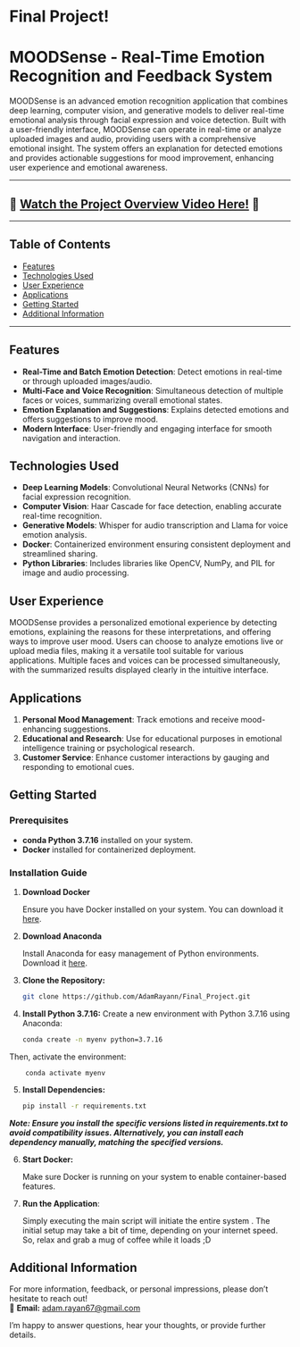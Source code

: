 # Final Project! 
 
# MOODSense - Real-Time Emotion Recognition and Feedback System 

MOODSense is an advanced emotion recognition application that combines deep learning, computer vision, and generative models to deliver real-time emotional analysis through facial expression and voice detection. Built with a user-friendly interface, MOODSense can operate in real-time or analyze uploaded images and audio, providing users with a comprehensive emotional insight. The system offers an explanation for detected emotions and provides actionable suggestions for mood improvement, enhancing user experience and emotional awareness.

---

## :movie_camera: **[Watch the Project Overview Video Here!](https://youtu.be/oIidj_s_qN0)** :movie_camera:
 
---
  
## Table of Contents
  
- [Features](#features)
- [Technologies Used](#technologies-used) 
- [User Experience](#user-experience)
- [Applications](#applications)
- [Getting Started](#getting-started)
- [Additional Information](#Additional-Information)


---



## Features

- **Real-Time and Batch Emotion Detection**: Detect emotions in real-time or through uploaded images/audio.
- **Multi-Face and Voice Recognition**: Simultaneous detection of multiple faces or voices, summarizing overall emotional states.
- **Emotion Explanation and Suggestions**: Explains detected emotions and offers suggestions to improve mood.
- **Modern Interface**: User-friendly and engaging interface for smooth navigation and interaction.

## Technologies Used

- **Deep Learning Models**: Convolutional Neural Networks (CNNs) for facial expression recognition.
- **Computer Vision**: Haar Cascade for face detection, enabling accurate real-time recognition.
- **Generative Models**: Whisper for audio transcription and Llama for voice emotion analysis.
- **Docker**: Containerized environment ensuring consistent deployment and streamlined sharing.
- **Python Libraries**: Includes libraries like OpenCV, NumPy, and PIL for image and audio processing.

## User Experience

MOODSense provides a personalized emotional experience by detecting emotions, explaining the reasons for these interpretations, and offering ways to improve user mood. Users can choose to analyze emotions live or upload media files, making it a versatile tool suitable for various applications. Multiple faces and voices can be processed simultaneously, with the summarized results displayed clearly in the intuitive interface.

## Applications

1. **Personal Mood Management**: Track emotions and receive mood-enhancing suggestions.
2. **Educational and Research**: Use for educational purposes in emotional intelligence training or psychological research.
3. **Customer Service**: Enhance customer interactions by gauging and responding to emotional cues.

## Getting Started

### Prerequisites

- **conda Python 3.7.16** installed on your system.
- **Docker** installed for containerized deployment.

### Installation Guide

1. **Download Docker**

    Ensure you have Docker installed on your system. You can download it [here](https://www.docker.com/products/docker-desktop).

2. **Download Anaconda**

    Install Anaconda for easy management of Python environments. Download it [here](https://www.anaconda.com/products/distribution).

3. **Clone the Repository:**
   ```bash
   git clone https://github.com/AdamRayann/Final_Project.git

4. **Install Python 3.7.16:**
   Create a new environment with Python 3.7.16 using Anaconda:

   ```bash
   conda create -n myenv python=3.7.16

Then, activate the environment:

        conda activate myenv


5. **Install Dependencies:**
    ```bash
    pip install -r requirements.txt
***Note: Ensure you install the specific versions listed in requirements.txt to avoid compatibility issues. Alternatively, you can install each dependency manually, matching the specified versions.***
 
6. **Start Docker:**

    Make sure Docker is running on your system to enable container-based features.

7. **Run the Application**:

    Simply executing the main script will initiate the entire system . The initial setup may take a bit of time, depending on your internet speed. So, relax and grab a mug of coffee while it loads ;D

## Additional Information

For more information, feedback, or personal impressions, please don’t hesitate to reach out!  
📧 **Email:** [adam.rayan67@gmail.com](mailto:adam.rayan67@gmail.com)

I’m happy to answer questions, hear your thoughts, or provide further details.




